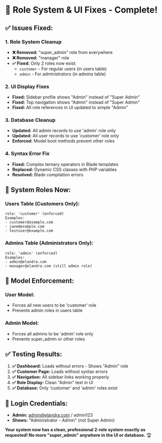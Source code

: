 # 🔧 **Role System & UI Fixes - Complete!**

## ✅ **Issues Fixed:**

### **1. Role System Cleanup**
- **❌ Removed:** "super_admin" role from everywhere
- **❌ Removed:** "manager" role 
- **✅ Fixed:** Only 2 roles now exist:
  - `customer` - For regular users (in users table)
  - `admin` - For administrators (in admins table)

### **2. UI Display Fixes**
- **Fixed:** Sidebar profile shows "Admin" instead of "Super Admin"
- **Fixed:** Top navigation shows "Admin" instead of "Super Admin"  
- **Fixed:** All role references in UI updated to simple "Admin"

### **3. Database Cleanup**
- **Updated:** All admin records to use 'admin' role only
- **Updated:** All user records to use 'customer' role only
- **Enforced:** Model boot methods prevent other roles

### **4. Syntax Error Fix**
- **Fixed:** Complex ternary operators in Blade templates
- **Replaced:** Dynamic CSS classes with PHP variables
- **Resolved:** Blade compilation errors

## 🎯 **System Roles Now:**

### **Users Table (Customers Only):**
```
role: 'customer' (enforced)
Examples:
- customer@example.com
- jane@example.com  
- testuser@example.com
```

### **Admins Table (Administrators Only):**
```
role: 'admin' (enforced)
Examples:
- admin@elandra.com
- manager@elandra.com (still admin role)
```

## 🚀 **Model Enforcement:**

### **User Model:**
- Forces all new users to be 'customer' role
- Prevents admin roles in users table

### **Admin Model:**
- Forces all admins to be 'admin' role only
- Prevents super_admin or other roles

## ✅ **Testing Results:**

1. **✅ Dashboard:** Loads without errors - Shows "Admin" role
2. **✅ Customer Page:** Loads without syntax errors
3. **✅ Navigation:** All sidebar links working properly
4. **✅ Role Display:** Clean "Admin" text in UI
5. **✅ Database:** Only 'customer' and 'admin' roles exist

## 🎯 **Login Credentials:**
- **Admin:** admin@elandra.com / admin123
- **Shows:** "Administrator - Admin" (not Super Admin)

**Your system now has a clean, professional 2-role system exactly as requested! No more "super_admin" anywhere in the UI or database.** 🏆